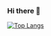 ### Hi there 👋
<!--![Anurag's GitHub stats](https://github-readme-stats.vercel.app/api?username=ViceNish&show_icons=true&theme=synthwave) -->
[![Top Langs](https://github-readme-stats.vercel.app/api/top-langs/?username=anuraghazra&layout=compact&theme=rose_pine)](https://github.com/ViceNish/github-readme-stats)
<!--
**ViceNish/ViceNish** is a ✨ _special_ ✨ repository because its `README.md` (this file) appears on your GitHub profile.

Here are some ideas to get you started:

- 🔭 I’m currently working on ...
- 🌱 I’m currently learning ...
- 👯 I’m looking to collaborate on ...
- 🤔 I’m looking for help with ...
- 💬 Ask me about ...
- 📫 How to reach me: ...
- 😄 Pronouns: ...
- ⚡ Fun fact: ...
-->

